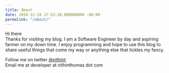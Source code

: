 ```yaml
---
title: About
date: 2010-12-28 17:53:18.000000000 -08:00
permalink: "/about/"
---
```

<p>Hi there<br />
Thanks for visiting my blog. I am a Software Engineer by day and aspiring farmer on my down time. I enjoy programming and hope to use this blog to share useful things that come my way or anything else that tickles my fancy.</p>
<p>Follow me on twitter <a href="http://twitter.com/nithint">@nithint</a><br />
Email me at developer at nithinthomas dot com</p>
